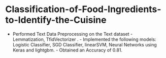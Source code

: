 # Classification-of-Food-Ingredients-to-Identify-the-Cuisine
- Performed Text Data Preprocessing on the Text dataset - Lemmatization, TfidVectorizer . - Implemented the following models: Logistic Classifier, SGD Classifier, linearSVM, Neural Networks using Keras and lightgbm. - Obtained an Accuracy of 0.81.

